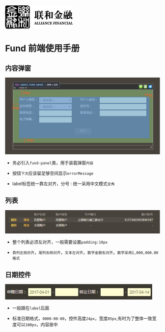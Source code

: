 ![N|Solid](/img/safs_logo.png)
# Fund 前端使用手册

## 内容弹窗
  
![N|Solid](/img/dialog-1.jpg)

- 务必引入`fund-panel`类，用于装载弹窗`内容`

- 按钮`下方`应该留足够空间显示`errorMessage`

- label标签统一靠左对齐，分号`：`统一采用中文模式`全角`

## 列表

![N|Solid](/img/table.jpg) 

- 整个列表必须左对齐，一般需要设置`padding:10px`

- `首列左侧对齐`，`尾列右侧对齐`，`文本左对齐`，`数字金额右对齐`，`数字采用1,000,000.00格式` 

## 日期控件

![N|Solid](/img/s-date.jpg) 

- 一般跟在`label`后面

- 标准日期格式，`0000-00-00`，控件高度`24px`，宽度`85px`,有时为了整体一致宽度可以`100px`，内容居中
